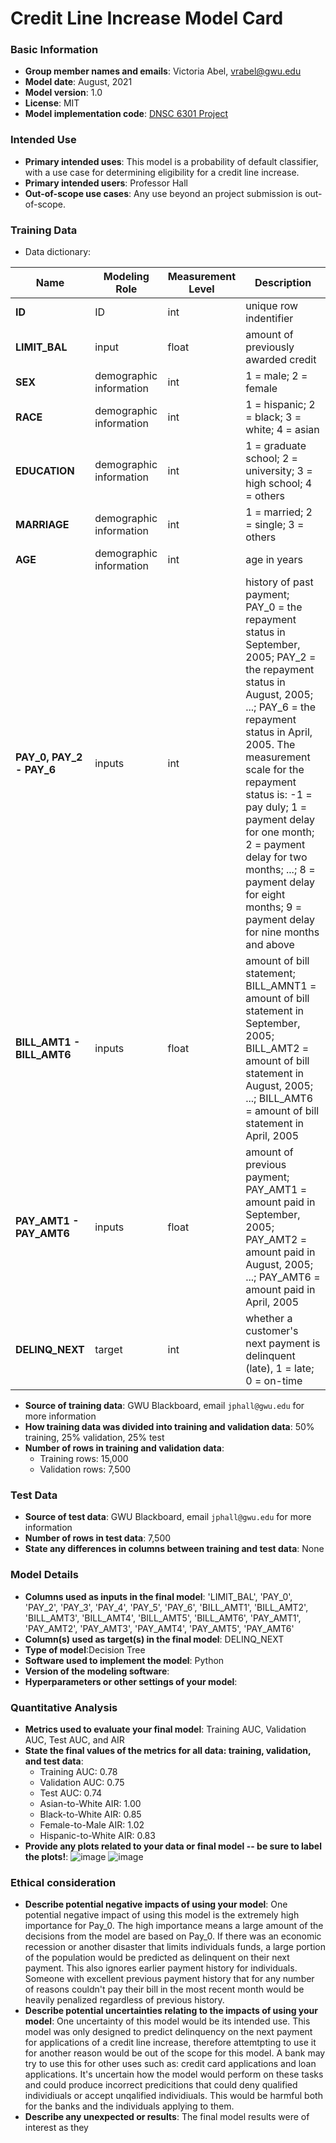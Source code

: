 # Credit Line Increase Model Card

### Basic Information

* **Group member names and emails**: Victoria Abel, vrabel@gwu.edu
* **Model date**: August, 2021
* **Model version**: 1.0
* **License**: MIT
* **Model implementation code**: [DNSC 6301 Project](https://github.com/vrabel1/GWU_DNSC_6301_Project/blob/main/DNSC%206301%20Project.ipynb)

### Intended Use
* **Primary intended uses**: This model is a probability of default classifier, with a use case for determining eligibility for a credit line increase.
* **Primary intended users**: Professor Hall
* **Out-of-scope use cases**: Any use beyond an project submission is out-of-scope.

### Training Data

* Data dictionary: 

| Name | Modeling Role | Measurement Level| Description|
| ---- | ------------- | ---------------- | ---------- |
|**ID**| ID | int | unique row indentifier |
| **LIMIT_BAL** | input | float | amount of previously awarded credit |
| **SEX** | demographic information | int | 1 = male; 2 = female
| **RACE** | demographic information | int | 1 = hispanic; 2 = black; 3 = white; 4 = asian |
| **EDUCATION** | demographic information | int | 1 = graduate school; 2 = university; 3 = high school; 4 = others |
| **MARRIAGE** | demographic information | int | 1 = married; 2 = single; 3 = others |
| **AGE** | demographic information | int | age in years |
| **PAY_0, PAY_2 - PAY_6** | inputs | int | history of past payment; PAY_0 = the repayment status in September, 2005; PAY_2 = the repayment status in August, 2005; ...; PAY_6 = the repayment status in April, 2005. The measurement scale for the repayment status is: -1 = pay duly; 1 = payment delay for one month; 2 = payment delay for two months; ...; 8 = payment delay for eight months; 9 = payment delay for nine months and above |
| **BILL_AMT1 - BILL_AMT6** | inputs | float | amount of bill statement; BILL_AMNT1 = amount of bill statement in September, 2005; BILL_AMT2 = amount of bill statement in August, 2005; ...; BILL_AMT6 = amount of bill statement in April, 2005 |
| **PAY_AMT1 - PAY_AMT6** | inputs | float | amount of previous payment; PAY_AMT1 = amount paid in September, 2005; PAY_AMT2 = amount paid in August, 2005; ...; PAY_AMT6 = amount paid in April, 2005 |
| **DELINQ_NEXT**| target | int | whether a customer's next payment is delinquent (late), 1 = late; 0 = on-time |

* **Source of training data**: GWU Blackboard, email `jphall@gwu.edu` for more information
* **How training data was divided into training and validation data**: 50% training, 25% validation, 25% test
* **Number of rows in training and validation data**:
  * Training rows: 15,000
  * Validation rows: 7,500

### Test Data
* **Source of test data**: GWU Blackboard, email `jphall@gwu.edu` for more information
* **Number of rows in test data**: 7,500
* **State any differences in columns between training and test data**: None

### Model Details
* **Columns used as inputs in the final model**: 'LIMIT_BAL', 'PAY_0', 'PAY_2', 'PAY_3', 'PAY_4', 'PAY_5', 'PAY_6', 'BILL_AMT1', 'BILL_AMT2', 'BILL_AMT3', 'BILL_AMT4', 'BILL_AMT5', 'BILL_AMT6', 'PAY_AMT1', 'PAY_AMT2', 'PAY_AMT3', 'PAY_AMT4', 'PAY_AMT5', 'PAY_AMT6'
* **Column(s) used as target(s) in the final model**: DELINQ_NEXT
* **Type of model**:Decision Tree
* **Software used to implement the model**: Python
* **Version of the modeling software**: 
* **Hyperparameters or other settings of your model**:

### Quantitative Analysis
* **Metrics used to evaluate your final model**: Training AUC, Validation AUC, Test AUC, and AIR
* **State the final values of the metrics for all data: training, validation, and test data**: 
    * Training AUC: 0.78
    * Validation AUC: 0.75
    * Test AUC: 0.74
    * Asian-to-White AIR: 1.00
    * Black-to-White AIR: 0.85
    * Female-to-Male AIR: 1.02
    * Hispanic-to-White AIR: 0.83
* **Provide any plots related to your data or final model -- be sure to label the plots!**: 
![image](https://user-images.githubusercontent.com/89735988/131259488-6a6efde6-3435-4ff1-bd52-2861fa467c09.png)
![image](https://user-images.githubusercontent.com/89735988/131259520-45a8e6b6-dbbb-4c03-b998-94c892f155bb.png)


### Ethical consideration
* **Describe potential negative impacts of using your model**:
  One potential negative impact of using this model is the extremely high importance for Pay_0. The high importance means a large amount of the decisions from the model are based on Pay_0. If there was an economic recession or another disaster that limits individuals funds, a large portion of the population would be predicted as delinquent on their next payment. This also ignores earlier payment history for individuals. Someone with excellent previous payment history that for any number of reasons couldn't pay their bill in the most recent month would be heavily penalized regardless of previous history.
* **Describe potential uncertainties relating to the impacts of using your model**:
  One uncertainty of this model would be its intended use. This model was only designed to predict delinquency on the next payment for applications of a credit line increase, therefore attemtpting to use it for another reason would be out of the scope for this model. A bank may try to use this for other uses such as: credit card applications and loan applications. It's uncertain how the model would perform on these tasks and could produce incorrect predicitions that could deny qualified individiuals or accept unqalified individiuals. This would be harmful both for the banks and the individuals applying to them.
* **Describe any unexpected or results**:
  The final model results were of interest as they 
